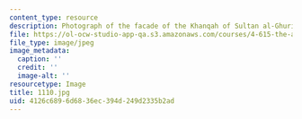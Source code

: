 ```yaml
---
content_type: resource
description: Photograph of the facade of the Khanqah of Sultan al-Ghuri.
file: https://ol-ocw-studio-app-qa.s3.amazonaws.com/courses/4-615-the-architecture-of-cairo-spring-2002/4126c6896d6836ec394d249d2335b2ad_1110.jpg
file_type: image/jpeg
image_metadata:
  caption: ''
  credit: ''
  image-alt: ''
resourcetype: Image
title: 1110.jpg
uid: 4126c689-6d68-36ec-394d-249d2335b2ad
---
```

